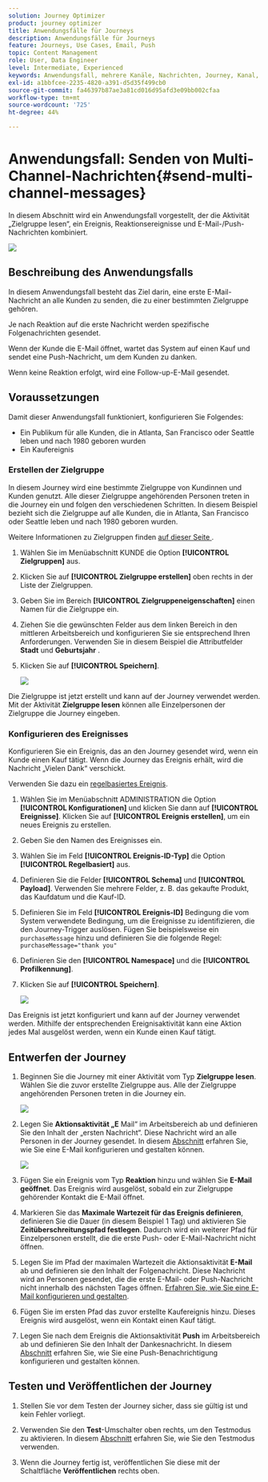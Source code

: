 ```yaml
---
solution: Journey Optimizer
product: journey optimizer
title: Anwendungsfälle für Journeys
description: Anwendungsfälle für Journeys
feature: Journeys, Use Cases, Email, Push
topic: Content Management
role: User, Data Engineer
level: Intermediate, Experienced
keywords: Anwendungsfall, mehrere Kanäle, Nachrichten, Journey, Kanal, Ereignisse, Push
exl-id: a1bbfcee-2235-4820-a391-d5d35f499cb0
source-git-commit: fa46397b87ae3a81cd016d95afd3e09bb002cfaa
workflow-type: tm+mt
source-wordcount: '725'
ht-degree: 44%

---
```


# Anwendungsfall: Senden von Multi-Channel-Nachrichten{#send-multi-channel-messages}

In diesem Abschnitt wird ein Anwendungsfall vorgestellt, der die Aktivität „Zielgruppe lesen“, ein Ereignis, Reaktionsereignisse und E-Mail-/Push-Nachrichten kombiniert.

![](assets/jo-uc1.png)

## Beschreibung des Anwendungsfalls

In diesem Anwendungsfall besteht das Ziel darin, eine erste E-Mail-Nachricht an alle Kunden zu senden, die zu einer bestimmten Zielgruppe gehören.

Je nach Reaktion auf die erste Nachricht werden spezifische Folgenachrichten gesendet.

Wenn der Kunde die E-Mail öffnet, wartet das System auf einen Kauf und sendet eine Push-Nachricht, um dem Kunden zu danken.

Wenn keine Reaktion erfolgt, wird eine Follow-up-E-Mail gesendet.

## Voraussetzungen

Damit dieser Anwendungsfall funktioniert, konfigurieren Sie Folgendes:

* Ein Publikum für alle Kunden, die in Atlanta, San Francisco oder Seattle leben und nach 1980 geboren wurden
* Ein Kaufereignis

### Erstellen der Zielgruppe

In diesem Journey wird eine bestimmte Zielgruppe von Kundinnen und Kunden genutzt. Alle dieser Zielgruppe angehörenden Personen treten in die Journey ein und folgen den verschiedenen Schritten. In diesem Beispiel bezieht sich die Zielgruppe auf alle Kunden, die in Atlanta, San Francisco oder Seattle leben und nach 1980 geboren wurden.

Weitere Informationen zu Zielgruppen finden [ auf dieser Seite ](../audience/about-audiences.md).

1. Wählen Sie im Menüabschnitt KUNDE die Option **[!UICONTROL Zielgruppen]** aus.
1. Klicken Sie auf **[!UICONTROL Zielgruppe erstellen]** oben rechts in der Liste der Zielgruppen.
1. Geben Sie im Bereich **[!UICONTROL Zielgruppeneigenschaften]** einen Namen für die Zielgruppe ein.
1. Ziehen Sie die gewünschten Felder aus dem linken Bereich in den mittleren Arbeitsbereich und konfigurieren Sie sie entsprechend Ihren Anforderungen. Verwenden Sie in diesem Beispiel die Attributfelder **Stadt** und **Geburtsjahr** .
1. Klicken Sie auf **[!UICONTROL Speichern]**.

   ![](assets/add-attributes.png)

Die Zielgruppe ist jetzt erstellt und kann auf der Journey verwendet werden. Mit der Aktivität **Zielgruppe lesen** können alle Einzelpersonen der Zielgruppe die Journey eingeben.

### Konfigurieren des Ereignisses

Konfigurieren Sie ein Ereignis, das an den Journey gesendet wird, wenn ein Kunde einen Kauf tätigt. Wenn die Journey das Ereignis erhält, wird die Nachricht „Vielen Dank“ verschickt.

Verwenden Sie dazu ein [regelbasiertes Ereignis](../event/about-events.md).

1. Wählen Sie im Menüabschnitt ADMINISTRATION die Option **[!UICONTROL Konfigurationen]** und klicken Sie dann auf **[!UICONTROL Ereignisse]**. Klicken Sie auf **[!UICONTROL Ereignis erstellen]**, um ein neues Ereignis zu erstellen.

1. Geben Sie den Namen des Ereignisses ein.

1. Wählen Sie im Feld **[!UICONTROL Ereignis-ID-Typ]** die Option **[!UICONTROL Regelbasiert]** aus.

1. Definieren Sie die Felder **[!UICONTROL Schema]** und **[!UICONTROL Payload]**. Verwenden Sie mehrere Felder, z. B. das gekaufte Produkt, das Kaufdatum und die Kauf-ID.

1. Definieren Sie im Feld **[!UICONTROL Ereignis-ID]** Bedingung die vom System verwendete Bedingung, um die Ereignisse zu identifizieren, die den Journey-Trigger auslösen. Fügen Sie beispielsweise ein `purchaseMessage` hinzu und definieren Sie die folgende Regel: `purchaseMessage="thank you"`

1. Definieren Sie den **[!UICONTROL Namespace]** und die **[!UICONTROL Profilkennung]**.

1. Klicken Sie auf **[!UICONTROL Speichern]**.

   ![](assets/jo-uc2.png)

Das Ereignis ist jetzt konfiguriert und kann auf der Journey verwendet werden. Mithilfe der entsprechenden Ereignisaktivität kann eine Aktion jedes Mal ausgelöst werden, wenn ein Kunde einen Kauf tätigt.

## Entwerfen der Journey

1. Beginnen Sie die Journey mit einer Aktivität vom Typ **Zielgruppe lesen**. Wählen Sie die zuvor erstellte Zielgruppe aus. Alle der Zielgruppe angehörenden Personen treten in die Journey ein.

   ![](assets/jo-uc4.png)

1. Legen Sie **Aktionsaktivität „E** Mail“ im Arbeitsbereich ab und definieren Sie den Inhalt der „ersten Nachricht“. Diese Nachricht wird an alle Personen in der Journey gesendet. In diesem [Abschnitt](../email/create-email.md) erfahren Sie, wie Sie eine E-Mail konfigurieren und gestalten können.

   ![](assets/jo-uc5.png)

1. Fügen Sie ein Ereignis vom Typ **Reaktion** hinzu und wählen Sie **E-Mail geöffnet**. Das Ereignis wird ausgelöst, sobald ein zur Zielgruppe gehörender Kontakt die E-Mail öffnet.

1. Markieren Sie das **Maximale Wartezeit für das Ereignis definieren**, definieren Sie die Dauer (in diesem Beispiel 1 Tag) und aktivieren Sie **Zeitüberschreitungspfad festlegen**. Dadurch wird ein weiterer Pfad für Einzelpersonen erstellt, die die erste Push- oder E-Mail-Nachricht nicht öffnen.

1. Legen Sie im Pfad der maximalen Wartezeit die Aktionsaktivität **E-Mail** ab und definieren sie den Inhalt der Folgenachricht. Diese Nachricht wird an Personen gesendet, die die erste E-Mail- oder Push-Nachricht nicht innerhalb des nächsten Tages öffnen. [Erfahren Sie, wie Sie eine E-Mail konfigurieren und gestalten](../email/create-email.md).

1. Fügen Sie im ersten Pfad das zuvor erstellte Kaufereignis hinzu. Dieses Ereignis wird ausgelöst, wenn ein Kontakt einen Kauf tätigt.

1. Legen Sie nach dem Ereignis die Aktionsaktivität **Push** im Arbeitsbereich ab und definieren Sie den Inhalt der Dankesnachricht. In diesem [Abschnitt](../push/create-push.md) erfahren Sie, wie Sie eine Push-Benachrichtigung konfigurieren und gestalten können.

## Testen und Veröffentlichen der Journey

1. Stellen Sie vor dem Testen der Journey sicher, dass sie gültig ist und kein Fehler vorliegt.

1. Verwenden Sie den **Test**-Umschalter oben rechts, um den Testmodus zu aktivieren. In diesem [Abschnitt](testing-the-journey.md) erfahren Sie, wie Sie den Testmodus verwenden.

1. Wenn die Journey fertig ist, veröffentlichen Sie diese mit der Schaltfläche **Veröffentlichen** rechts oben.
